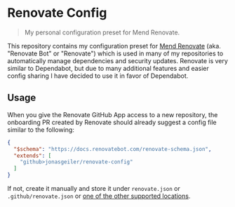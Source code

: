 # Renovate Config

> My personal configuration preset for Mend Renovate.

This repository contains my configuration preset for [Mend Renovate][renovate]
(aka. "Renovate Bot" or "Renovate") which is used in many of my repositories to
automatically manage dependencies and security updates.
Renovate is very similar to Dependabot, but due to many additional features and
easier config sharing I have decided to use it in favor of Dependabot.

[renovate]: https://www.mend.io/renovate/

## Usage

When you give the Renovate GitHub App access to a new repository,
the onboarding PR created by Renovate should already suggest a config file
similar to the following:

```json
{
  "$schema": "https://docs.renovatebot.com/renovate-schema.json",
  "extends": [
    "github>jonasgeiler/renovate-config"
  ]
}
```

If not, create it manually and store it under `renovate.json` or
`.github/renovate.json` or [one of the other supported locations][options].

[options]: https://docs.renovatebot.com/configuration-options/
